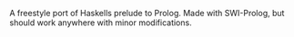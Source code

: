 A freestyle port of Haskells prelude to Prolog. Made with SWI-Prolog, but should work anywhere with minor modifications.